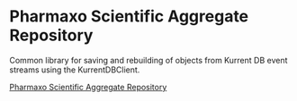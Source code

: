 Pharmaxo Scientific Aggregate Repository
======================

Common library for saving and rebuilding of objects from Kurrent DB event streams using the KurrentDBClient.

[Pharmaxo Scientific Aggregate Repository](https://www.nuget.org/packages/PharmaxoScientific.AggregateRepository.KurrentDB)
